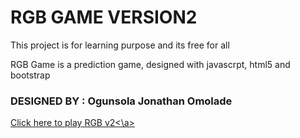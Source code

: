 # RGB GAME VERSION2

This project is for learning purpose and its free for all


RGB Game is a prediction game, designed with javascrpt, html5 and bootstrap

### DESIGNED BY : Ogunsola Jonathan Omolade

<a href="https://ensodev.github.io/rgb-game-v2/index.html">Click here to play RGB v2<\a>
